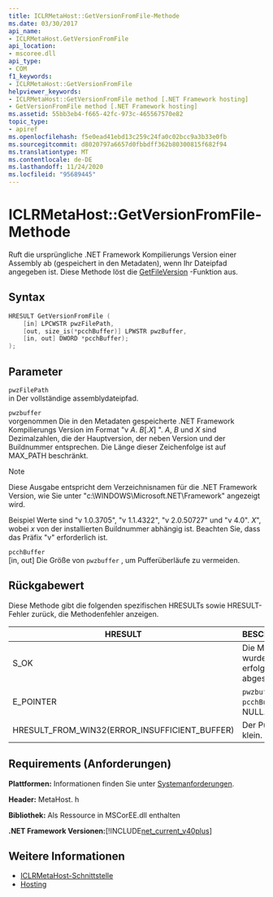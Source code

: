 ```yaml
---
title: ICLRMetaHost::GetVersionFromFile-Methode
ms.date: 03/30/2017
api_name:
- ICLRMetaHost.GetVersionFromFile
api_location:
- mscoree.dll
api_type:
- COM
f1_keywords:
- ICLRMetaHost::GetVersionFromFile
helpviewer_keywords:
- ICLRMetaHost::GetVersionFromFile method [.NET Framework hosting]
- GetVersionFromFile method [.NET Framework hosting]
ms.assetid: 55bb3eb4-f665-42fc-973c-465567570e82
topic_type:
- apiref
ms.openlocfilehash: f5e0ead41ebd13c259c24fa0c02bcc9a3b33e0fb
ms.sourcegitcommit: d8020797a6657d0fbbdff362b80300815f682f94
ms.translationtype: MT
ms.contentlocale: de-DE
ms.lasthandoff: 11/24/2020
ms.locfileid: "95689445"
---
```

# <a name="iclrmetahostgetversionfromfile-method"></a>ICLRMetaHost::GetVersionFromFile-Methode

Ruft die ursprüngliche .NET Framework Kompilierungs Version einer Assembly ab (gespeichert in den Metadaten), wenn Ihr Dateipfad angegeben ist. Diese Methode löst die [GetFileVersion](getfileversion-function.md) -Funktion aus.  
  
## <a name="syntax"></a>Syntax  
  
```cpp  
HRESULT GetVersionFromFile (  
    [in] LPCWSTR pwzFilePath,  
    [out, size_is(*pcchBuffer)] LPWSTR pwzBuffer,  
    [in, out] DWORD *pcchBuffer);  
);  
```  
  
## <a name="parameters"></a>Parameter  

 `pwzFilePath`  
 in Der vollständige assemblydateipfad.  
  
 `pwzbuffer`  
 vorgenommen Die in den Metadaten gespeicherte .NET Framework Kompilierungs Version im Format "v *A*. *B*[.*X*] ". *A*, *B* und *X* sind Dezimalzahlen, die der Hauptversion, der neben Version und der Buildnummer entsprechen. Die Länge dieser Zeichenfolge ist auf MAX_PATH beschränkt.  
  
> [!NOTE]
> Diese Ausgabe entspricht dem Verzeichnisnamen für die .NET Framework Version, wie Sie unter "c:\WINDOWS\Microsoft.NET\Framework" angezeigt wird.  
  
 Beispiel Werte sind "v 1.0.3705", "v 1.1.4322", "v 2.0.50727" und "v 4.0". *X*", wobei *x* von der installierten Buildnummer abhängig ist. Beachten Sie, dass das Präfix "v" erforderlich ist.  
  
 `pcchBuffer`  
 [in, out] Die Größe von `pwzbuffer` , um Pufferüberläufe zu vermeiden.  
  
## <a name="return-value"></a>Rückgabewert  

 Diese Methode gibt die folgenden spezifischen HRESULTs sowie HRESULT-Fehler zurück, die Methodenfehler anzeigen.  
  
|HRESULT|BESCHREIBUNG|  
|-------------|-----------------|  
|S_OK|Die Methode wurde erfolgreich abgeschlossen.|  
|E_POINTER|`pwzbuffer` oder `pcchBuffer` ist NULL.|  
|HRESULT_FROM_WIN32(ERROR_INSUFFICIENT_BUFFER)|Der Puffer ist zu klein.|  
  
## <a name="requirements"></a>Requirements (Anforderungen)  

 **Plattformen:** Informationen finden Sie unter [Systemanforderungen](../../get-started/system-requirements.md).  
  
 **Header:** MetaHost. h  
  
 **Bibliothek:** Als Ressource in MSCorEE.dll enthalten  
  
 **.NET Framework Versionen:**[!INCLUDE[net_current_v40plus](../../../../includes/net-current-v40plus-md.md)]  
  
## <a name="see-also"></a>Weitere Informationen

- [ICLRMetaHost-Schnittstelle](iclrmetahost-interface.md)
- [Hosting](index.md)
